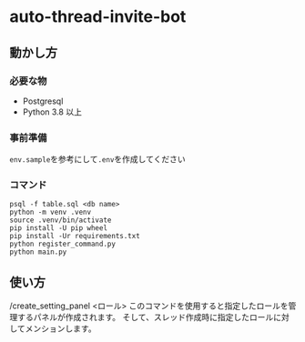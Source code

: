 # auto-thread-invite-bot

## 動かし方
### 必要な物
- Postgresql
- Python 3.8 以上

### 事前準備
`env.sample`を参考にして`.env`を作成してください

### コマンド
```
psql -f table.sql <db name>
python -m venv .venv
source .venv/bin/activate
pip install -U pip wheel
pip install -Ur requirements.txt
python register_command.py
python main.py
```

## 使い方
/create_setting_panel <ロール>
このコマンドを使用すると指定したロールを管理するパネルが作成されます。
そして、スレッド作成時に指定したロールに対してメンションします。
